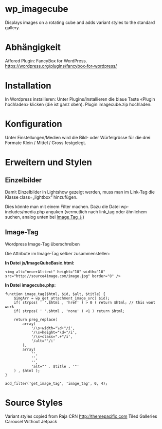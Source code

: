# wp_imagecube
Displays images on a rotating cube and adds variant styles to the standard gallery.

# Abhängigkeit
Affored Plugin: FancyBox for WordPress. 
https://wordpress.org/plugins/fancybox-for-wordpress/

# Installation

In Wordpress installieren: Unter Plugins/installieren die blaue Taste «Plugin hochladen» klicken (die ist ganz oben). Plugin imagecube.zip hochladen.

# Konfiguration
Unter Einstellungen/Medien wird die Bild- oder Würfelgrösse für die drei Formate Klein / Mittel / Gross festgelegt.


# Erweitern und Stylen
## Einzelbilder
Damit Einzelbilder in Lightshow gezeigt werden, muss man im Link-Tag die Klasse class=„lightbox“ hinzufügen. 

Dies könnte man mit einem Filter machen. Dazu die Datei wp-includes/media.php anguken (vermutlich nach link_tag oder ähnlichem suchen, analog unten bei [Image Tag ⇓)](https://github.com/experte-verarbeitung/wp_imagecube/blob/master/README.md#image-tag
) 

## Image-Tag
Wordpress Image-Tag überschreiben

Die Attribute im Image-Tag selber zusammenstellen: 

**In Datei js/ImageQubeBasic.html:**

````<img alt="neuerAlttext" height="10" width="10" src="http://source4image.com/image.jpg" border="0" /> ````


**In Datei imagecube.php:**


    function image_tag($html, $id, $alt, $title) {
	    $imgArr = wp_get_attachment_image_src( $id);
	    if( strpos( ' '.$html , 'href' ) > 0 ) return $html; // this wont work
	    if( strpos( ' '.$html , 'none' ) <1 ) return $html; 

    	return preg_replace(
            array(
	    		'/\s+width="\d+"/i',
		    	'/\s+height="\d+"/i',
			    '/\s+class=".+"/i',
			    '/alt=""/i'
		    ),
		    array(
			    '',
			    '',
			    '',
			    'alt="' . $title . '"'
        ) , $html );
    }
    
    add_filter('get_image_tag', 'image_tag', 0, 4);
    
 

# Source Styles
Variant styles copied from Raja CRN http://themepacific.com Tiled Galleries Carousel Without Jetpack
